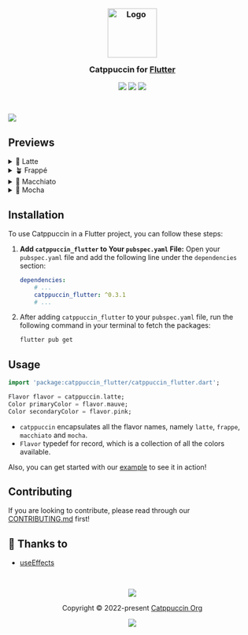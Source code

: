 <h3 align="center">
    <img src="https://raw.githubusercontent.com/catppuccin/catppuccin/main/assets/logos/exports/1544x1544_circle.png" width="100" alt="Logo"/><br/>
    <img src="https://raw.githubusercontent.com/catppuccin/catppuccin/main/assets/misc/transparent.png" height="30" width="0px"/>
    Catppuccin for <a href="https://flutter.dev">Flutter</a>
    <img src="https://raw.githubusercontent.com/catppuccin/catppuccin/main/assets/misc/transparent.png" height="30" width="0px"/>
</h3>
<p align="center">
	<a href="https://github.com/useEffects/catppuccin-dart/stargazers"><img src="https://img.shields.io/github/stars/useEffects/catppuccin-dart?colorA=363a4f&colorB=b7bdf8&style=for-the-badge"></a>
	<a href="https://github.com/useEffects/catppuccin-dart/issues"><img src="https://img.shields.io/github/issues/useEffects/catppuccin-dart?colorA=363a4f&colorB=f5a97f&style=for-the-badge"></a>
	<a href="https://github.com/useEffects/catppuccin-dart/contributors"><img src="https://img.shields.io/github/contributors/useEffects/catppuccin-dart?colorA=363a4f&colorB=a6da95&style=for-the-badge"></a>
</p>

&nbsp;

<img src="https://raw.githubusercontent.com/useEffects/catppuccin-dart/main/assets/result.webp">

## Previews

<details>
<summary>🌻 Latte</summary>
<img src="https://raw.githubusercontent.com/useEffects/catppuccin-dart/main/assets/screenshots/latte.png"/>
</details>
<details>
<summary>🪴 Frappé</summary>
<img src="https://raw.githubusercontent.com/useEffects/catppuccin-dart/main/assets/screenshots/frappe.png"/>
</details>
<details>
<summary>🌺 Macchiato</summary>
<img src="https://raw.githubusercontent.com/useEffects/catppuccin-dart/main/assets/screenshots/macchiato.png"/>
</details>
<details>
<summary>🌿 Mocha</summary>
<img src="https://raw.githubusercontent.com/useEffects/catppuccin-dart/main/assets/screenshots/mocha.png"/>
</details>

## Installation
To use Catppuccin in a Flutter project, you can follow these steps:
1. **Add `catppuccin_flutter` to Your `pubspec.yaml` File:**
Open your `pubspec.yaml` file and add the following line under the `dependencies` section:
    ```yaml
    dependencies:
        # ...
        catppuccin_flutter: ^0.3.1
        # ...
    ```
2. After adding `catppuccin_flutter` to your `pubspec.yaml` file, run the following command in your terminal to fetch the packages:
    ```bash
    flutter pub get
    ```

## Usage
```dart
import 'package:catppuccin_flutter/catppuccin_flutter.dart';

Flavor flavor = catppuccin.latte;
Color primaryColor = flavor.mauve;
Color secondaryColor = flavor.pink;
```
* `catppuccin` encapsulates all the flavor names, namely `latte`, `frappe`, `macchiato` and `mocha`.
* `Flavor` typedef for record, which is a collection of all the colors available.

Also, you can get started with our [example](https://github.com/useEffects/catppuccin-dart/tree/main/example) to see it in action!

## Contributing
If you are looking to contribute, please read through our
[CONTRIBUTING.md](https://github.com/catppuccin/.github/blob/main/CONTRIBUTING.md)
first!

## 💝 Thanks to

-   [useEffects](https://github.com/useEffects)

&nbsp;

<p align="center">
	<img src="https://raw.githubusercontent.com/catppuccin/catppuccin/main/assets/footers/gray0_ctp_on_line.svg?sanitize=true" />
</p>
<p align="center">
	Copyright &copy; 2022-present <a href="https://github.com/catppuccin" target="_blank">Catppuccin Org</a>
</p>
<p align="center">
	<a href="https://github.com/catppuccin/catppuccin/blob/main/LICENSE"><img src="https://img.shields.io/static/v1.svg?style=for-the-badge&label=License&message=MIT&logoColor=d9e0ee&colorA=363a4f&colorB=b7bdf8"/></a>
</p>
